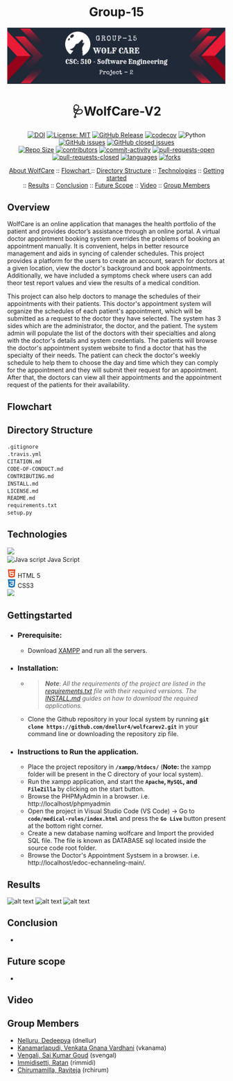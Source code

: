 
<h1 align="center"> Group-15 </h1>

<p align="center"><img src="/header.png"></p>
<h1 align="center"> 🩺WolfCare-V2 </h1>

<div align="center">

[![DOI](https://zenodo.org/badge/546884622.svg)](https://zenodo.org/badge/latestdoi/546884622)
[![License: MIT](https://img.shields.io/badge/License-MIT-yellow.svg)](https://github.com/dnellur4/flood_detection_model/blob/main/LICENSE.md)
[![GitHub Release](https://img.shields.io/github/release/dnellur4/flood_detection_model)](https://github.com/dnellur4/flood_detection_model/releases)
[![codecov](https://codecov.io/gh/dnellur4/flood_detection_model/branch/main/graph/badge.svg?token=lxt6cdJ4iI)](https://codecov.io/gh/dnellur4/flood_detection_model)
![Python](https://img.shields.io/badge/python-v3.8+-yellow.svg)
[![GitHub issues](https://img.shields.io/github/issues/dnellur4/flood_detection_model)](https://github.com/dnellur4/flood_detection_model/issues?q=is%3Aissue+is%3Aopen)
[![GitHub closed issues](https://img.shields.io/github/issues-closed/dnellur4/flood_detection_model)](https://github.com/dnellur4/flood_detection_model/issues?q=is%3Aissue+is%3Aclosed)
  </br>
[![Repo Size](https://img.shields.io/github/repo-size/dnellur4/flood_detection_model?color=brightgreen)](https://github.com/dnellur4/flood_detection_model.git)
[![contributors](https://img.shields.io/github/contributors/dnellur4/flood_detection_model)](https://github.com/dnellur4/flood_detection_model/graphs/contributors)
[![commit-activity](https://img.shields.io/github/commit-activity/w/dnellur4/flood_detection_model?color=blue)](https://github.com/dnellur4/flood_detection_model/graphs/commit-activity)
[![pull-requests-open](https://img.shields.io/github/issues-pr/dnellur4/flood_detection_model?color=yellow)](https://github.com/dnellur4/flood_detection_model/pulls)
[![pull-requests-closed](https://img.shields.io/github/issues-pr-closed/dnellur4/flood_detection_model?color=green)](https://github.com/dnellur4/flood_detection_modelpulls?q=is%3Apr+is%3Aclosed)
[![languages](https://img.shields.io/github/languages/count/dnellur4/flood_detection_model)](https://github.com/dnellur4/flood_detection_model)
[![forks](https://img.shields.io/github/forks/dnellur4/flood_detection_model?style=social)](https://github.com/dnellur4/flood_detection_model/network/members)

</div>


<p align="center">
  <a href="#overview">About WolfCare</a>
  ::
  <a href="#flowchart">Flowchart </a> 
  ::
  <a href="#directory-structure">Directory Structure</a>
  ::
  <a href="#technologies">Technologies</a>
  ::
  <a href="#gettingstarted">Getting started</a> </br>
  ::
  <a href="#results">Results</a>
  ::
  <a href="#conclusion">Conclusion</a>
  ::
  <a href="#future-scope">Future Scope</a>
  ::
  <a href="#video">Video</a>
  ::
  <a href="#group-members">Group Members</a>
  
</p>

## Overview
<p>WolfCare is an online application that manages the health portfolio of the patient and provides doctor’s assistance through an online portal. A virtual doctor appointment booking system overrides the problems of booking an appointment manually. It is convenient, helps in better resource management and aids in syncing of calender schedules. This project provides a platform for the users to create an account, search for doctors at a given location, view the doctor's background and book appointments. Additionally, we have included a symptoms check where users can add theor test report values and view the results of a medical condition.</p>
<p>This project can also help doctors to manage the schedules of their appointments with their patients. This doctor's appointment system will organize the schedules of each patient's appointment, which will be submitted as a request to the doctor they have selected. The system has 3 sides which are the administrator, the doctor, and the patient. The system admin will populate the list of the doctors with their specialties and along with the doctor's details and system credentials. The patients will browse the doctor's appointment system website to find a doctor that has the specialty of their needs. The patient can check the doctor's weekly schedule to help them to choose the day and time which they can comply for the appointment and they will submit their request for an appointment. After that, the doctors can view all their appointments and the appointment request of the patients for their availability.</p>


    
## Flowchart

## Directory Structure 
```txt
.gitignore
.travis.yml
CITATION.md 
CODE-OF-CONDUCT.md
CONTRIBUTING.md
INSTALL.md
LICENSE.md
README.md
requirements.txt
setup.py         
```
## Technologies
![](https://img.shields.io/badge/PHP-777BB4?style=for-the-badge&logo=php&logoColor=white)</br>
<img src="https://cdn.jsdelivr.net/gh/devicons/devicon/icons/javascript/javascript-original.svg" alt="Java script" width="20" height="20"/> Java Script </br>


<img src="https://raw.githubusercontent.com/devicons/devicon/master/icons/html5/html5-plain.svg" alt="css" width="20" height="20">  HTML 5 </br>
<img src="https://raw.githubusercontent.com/devicons/devicon/master/icons/css3/css3-plain.svg" alt="html" width="20" height="20"> CSS3 </br>
![](https://img.shields.io/badge/MySQL-005C84?style=for-the-badge&logo=mysql&logoColor=white)

## Gettingstarted


  - ### Prerequisite:
      - Download [XAMPP](https://sourceforge.net/projects/xampp/files/XAMPP%20Mac%20OS%20X/8.0.6/) and run all the servers.

   - ### Installation:
     - >***Note***: *All the requirements of the project are listed in the [requirements.txt](https://github.com/dnellur4/wolfcarev2/requirements.txt) file with their required versions. The [INSTALL.md](https://github.com/dnellur4/wolfcarev2/INSTALL.md) guides on how to download the required applications.*
     -  Clone the Github repository in your local system by running **`git clone https://github.com/dnellur4/wolfcarev2.git`** in your command line or downloading the repository zip file.
   - ### Instructions to Run the application.
     -  Place the project repository in **`/xampp/htdocs/`** (**Note:** the xampp folder will be present in the C directory of your local system).
     -  Run the xampp application, and start the **`Apache`, `MySQL`, and `FileZilla`** by clicking on the start button.
     -  Browse the PHPMyAdmin in a browser. i.e. http://localhost/phpmyadmin
     - Open the project in Visual Studio Code (VS Code) &rarr; Go to **`code/medical-rules/index.html`** and press the **`Go Live`** button present at the bottom right corner.
     - Create a new database naming wolfcare and Import the provided SQL file. The file is known as DATABASE sql located inside the source code root folder.
     -  Browse the Doctor's Appointment Systsem in a browser. i.e. http://localhost/edoc-echanneling-main/.

## Results
 ![alt text]()
 ![alt text]()
 ![alt text]()
## Conclusion
  - 
## Future scope
  - 
## Video


## Group Members ##
  - [Nelluru, Dedeepya](mailto:dnellur@ncsu.edu?) (dnellur)
  - [Kanamarlapudi, Venkata Gnana Vardhani](mailto:vkanama@ncsu.edu?) (vkanama)
  - [Vengali, Sai Kumar Goud](mailto:svengal@ncsu.edu?) (svengal)
  - [Immidisetti, Ratan](mailto:rimmidi@ncsu.edu?) (rimmidi)
  - [Chirumamilla, Raviteja](mailto:rchirum@ncsu.edu?) (rchirum)
